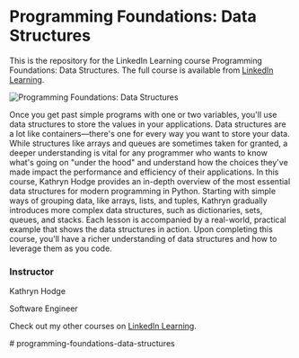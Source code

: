 # Programming Foundations: Data Structures
This is the repository for the LinkedIn Learning course Programming Foundations: Data Structures. The full course is available from [LinkedIn Learning][lil-course-url].

![Programming Foundations: Data Structures][lil-thumbnail-url] 

Once you get past simple programs with one or two variables, you'll use data structures to store the values in your applications. Data structures are a lot like containers—there's one for every way you want to store your data. While structures like arrays and queues are sometimes taken for granted, a deeper understanding is vital for any programmer who wants to know what's going on "under the hood" and understand how the choices they've made impact the performance and efficiency of their applications. In this course, Kathryn Hodge provides an in-depth overview of the most essential data structures for modern programming in Python. Starting with simple ways of grouping data, like arrays, lists, and tuples, Kathryn gradually introduces more complex data structures, such as dictionaries, sets, queues, and stacks. Each lesson is accompanied by a real-world, practical example that shows the data structures in action. Upon completing this course, you'll have a richer understanding of data structures and how to leverage them as you code.

### Instructor

Kathryn Hodge 
                            
Software Engineer

                            

Check out my other courses on [LinkedIn Learning](https://www.linkedin.com/learning/instructors/kathryn-hodge).

[lil-course-url]: https://www.linkedin.com/learning/programming-foundations-data-structures-22859292?dApp=59033956&leis=LAA
[lil-thumbnail-url]: https://media.licdn.com/dms/image/D560DAQHxm1ogQ0bu3g/learning-public-crop_675_1200/0/1695143297332?e=2147483647&v=beta&t=2ZXMFcky-k_paF3Drss-WW4l974px0vXoUuHnGNQaRI
#   p r o g r a m m i n g - f o u n d a t i o n s - d a t a - s t r u c t u r e s  
 